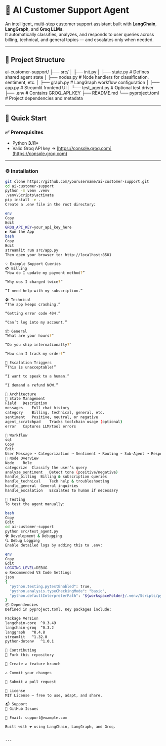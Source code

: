 # 💬 AI Customer Support Agent

An intelligent, multi-step customer support assistant built with **LangChain**, **LangGraph**, and **Groq LLMs**.  
It automatically classifies, analyzes, and responds to user queries across billing, technical, and general topics — and escalates only when needed.

---

## 📁 Project Structure

ai-customer-support/
├── src/
│ ├── init.py
│ ├── state.py # Defines shared agent state
│ ├── nodes.py # Node handlers for classification, sentiment, etc.
│ ├── graph.py # LangGraph workflow configuration
│ ├── app.py # Streamlit frontend UI
│ └── test_agent.py # Optional test driver
├── .env # Contains GROQ_API_KEY
├── README.md
└── pyproject.toml # Project dependencies and metadata
 
---

## 🚀 Quick Start

### ✅ Prerequisites

- Python **3.11+**
- Valid Groq API key → [https://console.groq.com](https://console.groq.com)

---

### ⚙️ Installation

```bash
git clone https://github.com/yourusername/ai-customer-support.git
cd ai-customer-support
python -m venv .venv
.venv\Scripts\activate
pip install -e .
Create a .env file in the root directory:

env
Copy
Edit
GROQ_API_KEY=your_api_key_here
▶️ Run the App
bash
Copy
Edit
streamlit run src/app.py
Then open your browser to: http://localhost:8501

💡 Example Support Queries
💳 Billing
“How do I update my payment method?”

“Why was I charged twice?”

“I need help with my subscription.”

🛠 Technical
“The app keeps crashing.”

“Getting error code 404.”

“Can’t log into my account.”

📦 General
“What are your hours?”

“Do you ship internationally?”

“How can I track my order?”

🚨 Escalation Triggers
“This is unacceptable!”

“I want to speak to a human.”

“I demand a refund NOW.”

🧱 Architecture
🧠 State Management
Field	Description
messages	Full chat history
category	Billing, technical, general, etc.
sentiment	Positive, neutral, or negative
agent_scratchpad	Tracks toolchain usage (optional)
error	Captures LLM/tool errors

🔄 Workflow
sql
Copy
Edit
User Message ➝ Categorization ➝ Sentiment ➝ Routing ➝ Sub-Agent ➝ Response
🧩 Node Overview
Node	Role
categorize	Classify the user’s query
analyze_sentiment	Detect tone (positive/negative)
handle_billing	Billing & subscription queries
handle_technical	Tech help & troubleshooting
handle_general	General inquiries
handle_escalation	Escalates to human if necessary

🧪 Testing
To test the agent manually:

bash
Copy
Edit
cd ai-customer-support
python src/test_agent.py
🛠 Development & Debugging
🔍 Debug Logging
Enable detailed logs by adding this to .env:

env
Copy
Edit
LOGGING_LEVEL=DEBUG
⚙️ Recommended VS Code Settings
json
{
  "python.testing.pytestEnabled": true,
  "python.analysis.typeCheckingMode": "basic",
  "python.defaultInterpreterPath": "${workspaceFolder}/.venv/Scripts/python.exe"
}
📦 Dependencies
Defined in pyproject.toml. Key packages include:

Package	Version
langchain-core	^0.3.49
langchain-groq	^0.3.2
langgraph	^0.4.8
streamlit	^1.32.0
python-dotenv	^1.0.1

🤝 Contributing
🍴 Fork this repository

🌱 Create a feature branch

✍️ Commit your changes

🔁 Submit a pull request

📄 License
MIT License — free to use, adapt, and share.

📬 Support
🧾 GitHub Issues

📧 Email: support@example.com

Built with ❤️ using LangChain, LangGraph, and Groq.

 
---








